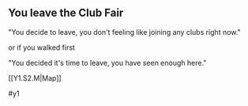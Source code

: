 ## You leave the Club Fair

"You decide to leave, you don't feeling like joining any clubs right now."

or if you walked first

"You decided it's time to leave, you have seen enough here."

[[Y1.S2.M|Map]]

#y1